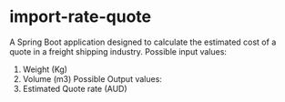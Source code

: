 # import-rate-quote
A Spring Boot application designed to calculate the estimated cost of a quote in a freight shipping industry.
Possible input values:
  1. Weight (Kg)
  2. Volume (m3)
Possible Output values:
  1. Estimated Quote rate (AUD)
